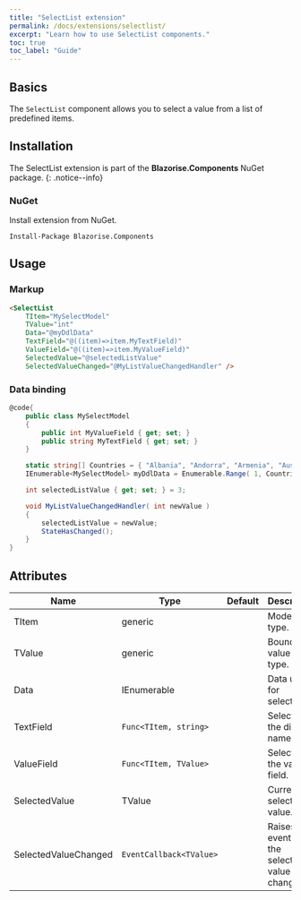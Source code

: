 ```yaml
---
title: "SelectList extension"
permalink: /docs/extensions/selectlist/
excerpt: "Learn how to use SelectList components."
toc: true
toc_label: "Guide"
---
```


## Basics

The `SelectList` component allows you to select a value from a list of predefined items.

## Installation

The SelectList extension is part of the **Blazorise.Components** NuGet package.
{: .notice--info}

### NuGet

Install extension from NuGet.

```
Install-Package Blazorise.Components
```

## Usage

### Markup

```html
<SelectList
    TItem="MySelectModel"
    TValue="int"
    Data="@myDdlData"
    TextField="@((item)=>item.MyTextField)"
    ValueField="@((item)=>item.MyValueField)"
    SelectedValue="@selectedListValue"
    SelectedValueChanged="@MyListValueChangedHandler" />
```

### Data binding

```cs
@code{
    public class MySelectModel
    {
        public int MyValueField { get; set; }
        public string MyTextField { get; set; }
    }

    static string[] Countries = { "Albania", "Andorra", "Armenia", "Austria", "Azerbaijan", "Belarus", "Belgium", "Bosnia & Herzegovina", "Bulgaria", "Croatia", "Cyprus", "Czech Republic", "Denmark", "Estonia", "Finland", "France", "Georgia", "Germany", "Greece", "Hungary", "Iceland", "Ireland", "Italy", "Kosovo", "Latvia", "Liechtenstein", "Lithuania", "Luxembourg", "Macedonia", "Malta", "Moldova", "Monaco", "Montenegro", "Netherlands", "Norway", "Poland", "Portugal", "Romania", "Russia", "San Marino", "Serbia", "Slovakia", "Slovenia", "Spain", "Sweden", "Switzerland", "Turkey", "Ukraine", "United Kingdom", "Vatican City" };
    IEnumerable<MySelectModel> myDdlData = Enumerable.Range( 1, Countries.Length ).Select( x => new MySelectModel { MyTextField = Countries[x - 1], MyValueField = x } );

    int selectedListValue { get; set; } = 3;

    void MyListValueChangedHandler( int newValue )
    {
        selectedListValue = newValue;
        StateHasChanged();
    }
}
```

## Attributes

| Name                 | Type                       | Default    | Description                                           |
|----------------------|----------------------------|------------|-------------------------------------------------------|
| TItem                | generic                    |            | Model data type.                                      |
| TValue               | generic                    |            | Bound value data type.                                |
| Data                 | IEnumerable<TItem>         |            | Data used for selection.                              |
| TextField            | `Func<TItem, string>`      |            | Selector for the display name field.                  |
| ValueField           | `Func<TItem, TValue>`      |            | Selector for the value field.                         |
| SelectedValue        | TValue                     |            | Currently selected value.                             |
| SelectedValueChanged | `EventCallback<TValue>`    |            | Raises an event after the selected value has changed. |